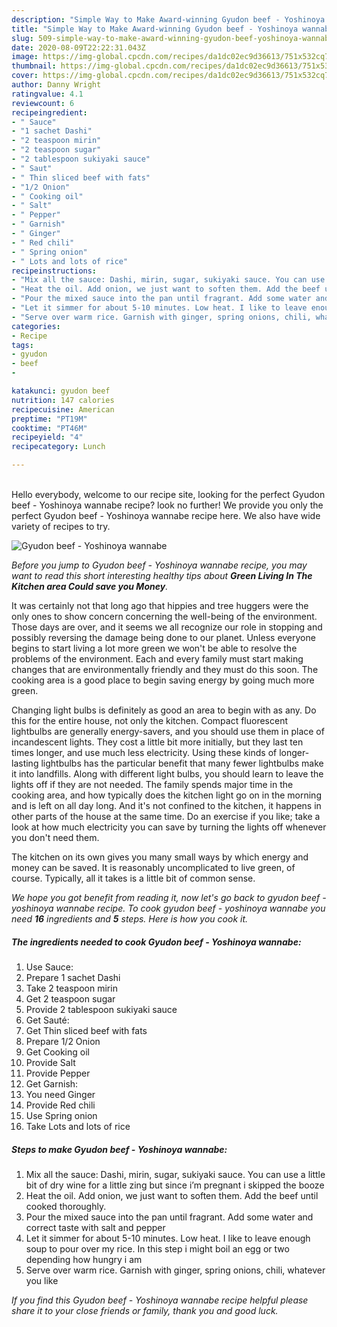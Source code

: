 ```yaml
---
description: "Simple Way to Make Award-winning Gyudon beef - Yoshinoya wannabe"
title: "Simple Way to Make Award-winning Gyudon beef - Yoshinoya wannabe"
slug: 509-simple-way-to-make-award-winning-gyudon-beef-yoshinoya-wannabe
date: 2020-08-09T22:22:31.043Z
image: https://img-global.cpcdn.com/recipes/da1dc02ec9d36613/751x532cq70/gyudon-beef-yoshinoya-wannabe-recipe-main-photo.jpg
thumbnail: https://img-global.cpcdn.com/recipes/da1dc02ec9d36613/751x532cq70/gyudon-beef-yoshinoya-wannabe-recipe-main-photo.jpg
cover: https://img-global.cpcdn.com/recipes/da1dc02ec9d36613/751x532cq70/gyudon-beef-yoshinoya-wannabe-recipe-main-photo.jpg
author: Danny Wright
ratingvalue: 4.1
reviewcount: 6
recipeingredient:
- " Sauce"
- "1 sachet Dashi"
- "2 teaspoon mirin"
- "2 teaspoon sugar"
- "2 tablespoon sukiyaki sauce"
- " Saut"
- " Thin sliced beef with fats"
- "1/2 Onion"
- " Cooking oil"
- " Salt"
- " Pepper"
- " Garnish"
- " Ginger"
- " Red chili"
- " Spring onion"
- " Lots and lots of rice"
recipeinstructions:
- "Mix all the sauce: Dashi, mirin, sugar, sukiyaki sauce. You can use a little bit of dry wine for a little zing but since i’m pregnant i skipped the booze"
- "Heat the oil. Add onion, we just want to soften them. Add the beef until cooked thoroughly."
- "Pour the mixed sauce into the pan until fragrant. Add some water and correct taste with salt and pepper"
- "Let it simmer for about 5-10 minutes. Low heat. I like to leave enough soup to pour over my rice. In this step i might boil an egg or two depending how hungry i am"
- "Serve over warm rice. Garnish with ginger, spring onions, chili, whatever you like"
categories:
- Recipe
tags:
- gyudon
- beef
- 

katakunci: gyudon beef  
nutrition: 147 calories
recipecuisine: American
preptime: "PT19M"
cooktime: "PT46M"
recipeyield: "4"
recipecategory: Lunch

---
```

<br>
Hello everybody, welcome to our recipe site, looking for the perfect Gyudon beef - Yoshinoya wannabe recipe? look no further! We provide you only the perfect Gyudon beef - Yoshinoya wannabe recipe here. We also have wide variety of recipes to try.
<br>


![Gyudon beef - Yoshinoya wannabe](https://img-global.cpcdn.com/recipes/da1dc02ec9d36613/751x532cq70/gyudon-beef-yoshinoya-wannabe-recipe-main-photo.jpg)

<i>Before you jump to Gyudon beef - Yoshinoya wannabe recipe, you may want to read this short interesting healthy tips about 
<strong>Green Living In The Kitchen area Could save you Money</strong>.</i>
</br>

It was certainly not that long ago that hippies and tree huggers were the only ones to show concern concerning the well-being of the environment. Those days are over, and it seems we all recognize our role in stopping and possibly reversing the damage being done to our planet. Unless everyone begins to start living a lot more green we won't be able to resolve the problems of the environment. Each and every family must start making changes that are environmentally friendly and they must do this soon. The cooking area is a good place to begin saving energy by going much more green.

Changing light bulbs is definitely as good an area to begin with as any. Do this for the entire house, not only the kitchen. Compact fluorescent lightbulbs are generally energy-savers, and you should use them in place of incandescent lights. They cost a little bit more initially, but they last ten times longer, and use much less electricity. Using these kinds of longer-lasting lightbulbs has the particular benefit that many fewer lightbulbs make it into landfills. Along with different light bulbs, you should learn to leave the lights off if they are not needed. The family spends major time in the cooking area, and how typically does the kitchen light go on in the morning and is left on all day long. And it's not confined to the kitchen, it happens in other parts of the house at the same time. Do an exercise if you like; take a look at how much electricity you can save by turning the lights off whenever you don't need them.

The kitchen on its own gives you many small ways by which energy and money can be saved. It is reasonably uncomplicated to live green, of course. Typically, all it takes is a little bit of common sense.


<i>We hope you got benefit from reading it, now let's go back to gyudon beef - yoshinoya wannabe recipe. To cook gyudon beef - yoshinoya wannabe you need <strong>16</strong> ingredients and <strong>5</strong> steps. Here is how you cook it.
</i>

##### The ingredients needed to cook Gyudon beef - Yoshinoya wannabe:

1. Use  Sauce:
1. Prepare 1 sachet Dashi
1. Take 2 teaspoon mirin
1. Get 2 teaspoon sugar
1. Provide 2 tablespoon sukiyaki sauce
1. Get  Sauté:
1. Get  Thin sliced beef with fats
1. Prepare 1/2 Onion
1. Get  Cooking oil
1. Provide  Salt
1. Provide  Pepper
1. Get  Garnish:
1. You need  Ginger
1. Provide  Red chili
1. Use  Spring onion
1. Take  Lots and lots of rice


##### Steps to make Gyudon beef - Yoshinoya wannabe:

1. Mix all the sauce: Dashi, mirin, sugar, sukiyaki sauce. You can use a little bit of dry wine for a little zing but since i’m pregnant i skipped the booze
1. Heat the oil. Add onion, we just want to soften them. Add the beef until cooked thoroughly.
1. Pour the mixed sauce into the pan until fragrant. Add some water and correct taste with salt and pepper
1. Let it simmer for about 5-10 minutes. Low heat. I like to leave enough soup to pour over my rice. In this step i might boil an egg or two depending how hungry i am
1. Serve over warm rice. Garnish with ginger, spring onions, chili, whatever you like


<i>If you find this Gyudon beef - Yoshinoya wannabe recipe helpful please share it to your close friends or family, thank you and good luck.</i>
